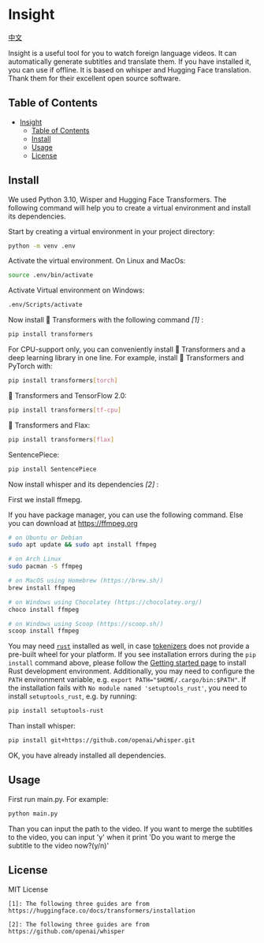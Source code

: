 # Insight

[中文](README.zh-CN.md)

Insight is a useful tool for you to watch foreign language videos. It can automatically generate subtitles and translate them. If you have installed it, you can use if offline. It is based on whisper and Hugging Face translation. Thank them for their excellent open source software.

## Table of Contents

- [Insight](#insight)
  - [Table of Contents](#table-of-contents)
  - [Install](#install)
  - [Usage](#usage)
  - [License](#license)

## Install

We used Python 3.10, Wisper and Hugging Face Transformers. The following command will help you to create a virtual environment and install its dependencies.

Start by creating a virtual environment in your project directory:

```bash
python -m venv .env
```

Activate the virtual environment. On Linux and MacOs:

```bash
source .env/bin/activate
```

Activate Virtual environment on Windows:

```bash
.env/Scripts/activate
```

Now install 🤗 Transformers with the following command *[1]* :

```bash
pip install transformers
```

For CPU-support only, you can conveniently install 🤗 Transformers and a deep learning library in one line. For example, install 🤗 Transformers and PyTorch with:

```bash
pip install transformers[torch]
```

🤗 Transformers and TensorFlow 2.0:

```bash
pip install transformers[tf-cpu]
```

🤗 Transformers and Flax:

```bash
pip install transformers[flax]
```

SentencePiece:

```bash
pip install SentencePiece
```

Now install whisper and its dependencies *[2]* :

First we install ffmepg.

If you have package manager, you can use the following command. Else you can download at <https://ffmpeg.org>

```bash
# on Ubuntu or Debian
sudo apt update && sudo apt install ffmpeg

# on Arch Linux
sudo pacman -S ffmpeg

# on MacOS using Homebrew (https://brew.sh/)
brew install ffmpeg

# on Windows using Chocolatey (https://chocolatey.org/)
choco install ffmpeg

# on Windows using Scoop (https://scoop.sh/)
scoop install ffmpeg
```

You may need [`rust`](http://rust-lang.org) installed as well, in case [tokenizers](https://pypi.org/project/tokenizers/) does not provide a pre-built wheel for your platform. If you see installation errors during the `pip install` command above, please follow the [Getting started page](https://www.rust-lang.org/learn/get-started) to install Rust development environment. Additionally, you may need to configure the `PATH` environment variable, e.g. `export PATH="$HOME/.cargo/bin:$PATH"`. If the installation fails with `No module named 'setuptools_rust'`, you need to install `setuptools_rust`, e.g. by running:

```bash
pip install setuptools-rust
```

Than install whisper:

```bash
pip install git+https://github.com/openai/whisper.git
```

OK, you have already installed all dependencies.

## Usage

First run main.py. For example:

```bash
python main.py 
```

Than you can input the path to the video. If you want to merge the subtitles to the video, you can input 'y' when it print 'Do you want to merge the subtitle to the video now?(y/n)'

## License

MIT License

`[1]: The following three guides are from https://huggingface.co/docs/transformers/installation`

`[2]: The following three guides are from https://github.com/openai/whisper`
